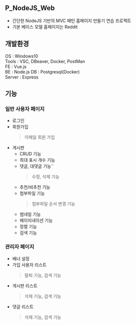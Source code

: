 ## P_NodeJS_Web
- 간단한 NodeJS 기반의 MVC 패턴 홈페이지 만들기 연습 프로젝트
- 기본 베이스 모델 홈페이지는 Reddit

## 개발환경
OS : Windows10  
Tools : VSC, DBeaver, Docker, PostMan  
FE : Vue.js  
BE : Node.js
DB : Postgresql(Docker)  
Server : Express  

## 기능
### 일반 사용자 페이지
- 로그인
- 회원가입
  > 이메일 회원 가입
  > 
- 게시판
  - CRUD 기능
  - 최대 표시 개수 기능
  - 댓글, 대댓글 기능``
    > 수정, 삭제 기능
  - 추천/비추천 기능
  - 첨부파일 기능
    > 첨부파일 순서 변경 기능
  - 썸네일 기능 
  - 페이지네이션 기능
  - 정렬 기능
  - 검색 기능
### 관리자 페이지
- 배너 설정
- 가입 사용자 리스트
  > 탈퇴 기능, 검색 기능
- 게시판 리스트
  > 삭제 기능, 검색 기능
- 댓글 리스트
  > 삭제 기능, 검색 기능
